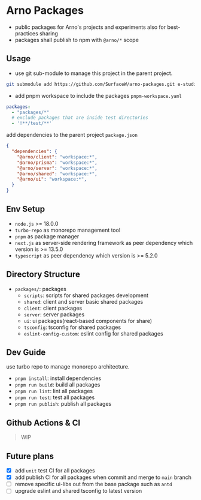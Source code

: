 # Arno Packages

- public packages for Arno's projects and experiments also for best-practices sharing
- packages shall publish to npm with `@arno/*` scope

## Usage

* use git sub-module to manage this project in the parent project.

```bash
git submodule add https://github.com/SurfaceW/arno-packages.git e-studio-base
```

* add pnpm workspace to include the packages `pnpm-workspace.yaml`

```yaml
packages:
  - "packages/*"
  # exclude packages that are inside test directories
  - '!**/test/**'
```

add dependencies to the parent project `package.json`

```json
{
  "dependencies": {
    "@arno/client": "workspace:*",
    "@arno/prisma": "workspace:*",
    "@arno/server": "workspace:*",
    "@arno/shared": "workspace:*",
    "@arno/ui": "workspace:*",
  }
}
```

## Env Setup

- `node.js` >= 18.0.0
- `turbo-repo` as monorepo management tool
- `pnpm` as package manager
- `next.js` as server-side rendering framework as peer dependency which version is >= 13.5.0
- `typescript` as peer dependency which version is >= 5.2.0

## Directory Structure

- `packages/`: packages
  - `scripts`: scripts for shared packages development
  - `shared`: client and server basic shared packages
  - `client`: client packages
  - `server`: server packages
  - `ui`: ui packages(react-based components for share)
  - `tsconfig`: tsconfig for shared packages
  - `eslint-config-custom`: eslint config for shared packages

## Dev Guide

use turbo repo to manage monorepo architecture.

- `pnpm install`: install dependencies
- `pnpm run build`: build all packages
- `pnpm run lint`: lint all packages
- `pnpm run test`: test all packages
- `pnpm run publish`: publish all packages

## Github Actions & CI

> WIP

## Future plans

- [x] add `unit` test CI for all packages
- [x] add publish CI for all packages when commit and merge to `main` branch
- [ ] remove specific ui-libs out from the base package such as `antd`
- [ ] upgrade eslint and shared tsconfig to latest version